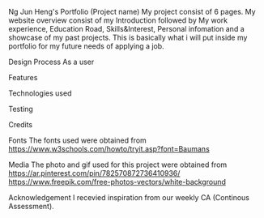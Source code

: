 Ng Jun Heng's Portfolio (Project name)
My project consist of 6 pages. My website overview consist of my Introduction followed by My work experience, Education Road, Skills&Interest, 
Personal infomation and a showcase of my past projects. This is basically what i will put inside my portfolio for my future needs of applying a job.

Design Process
As a user


Features

Technologies used

Testing

Credits

Fonts
The fonts used were obtained from https://www.w3schools.com/howto/tryit.asp?font=Baumans

Media
The photo and gif used for this project were obtained from
https://ar.pinterest.com/pin/782570872736410936/
https://www.freepik.com/free-photos-vectors/white-background

Acknowledgement
I recevied inspiration from our weekly CA (Continous Assessment).
